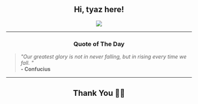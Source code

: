 <h2 align="center"> Hi, tyaz here!</h2>

<p align="center">
<a href="https://github.com/tyazx" alt="github streak"><img src="https://dvst-streak.herokuapp.com/?user=tyazx&theme=tokyonight&fire=DD472C"></a>
</p>

<hr>
<h3 align="center">Quote of The Day</h3>
<p align="center">
<blockquote>
<i>"Our greatest glory is not in never falling, but in rising every time we fall. "</i>
<br>
<b>- Confucius</b>
</blockquote>
</p>


<hr>
<h2 align="center">Thank You 🙏🏼</h2>
